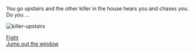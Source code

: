You go upstairs and the other killer in the house hears you and chases you. Do you ...

![killer-upstairs](https://1.bp.blogspot.com/-MSM4_ZNIrGc/WkXl6pX6sWI/AAAAAAAAAi0/BQFU9nm2T3ouQs0U3_-uLaE5-LKaNX7GwCEwYBhgL/s1600/186901456.jpg)

[Fight](death.md)  
[Jump out the window](escape.md)